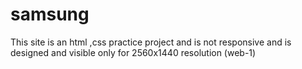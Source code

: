# samsung
This site is an html ,css practice project and is not responsive and is designed and visible only for 2560x1440 resolution (web-1)
